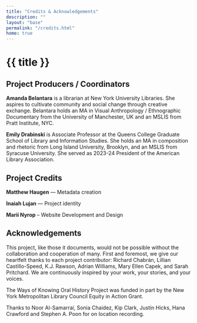 ```yaml
---
title: "Credits & Acknowledgements"
description: ""
layout: "base"
permalink: "/credits.html"
home: true
---
```


<h1 class="max-w-xl text-3xl uppercase md:pt-12 pt-6 pb-2 tracking-wide">{{ title }}</h1>
<div class="wavy bg-coffee basis-full h-12 w-3/4 mx-auto md:mx-0 mb-8"></div>

<h2 class="max-w-xl text-2xl uppercase pb-2 tracking-wide mx-auto md:mx-0">Project Producers / Coordinators</h2>

<p class="my-6">
  <b>Amanda Belantara</b> is a librarian at New York University Libraries. She aspires to cultivate community and social change through creative exchange. Belantara holds an MA in Visual Anthropology / Ethnographic Documentary from the University of Manchester, UK and an MSLIS from Pratt Institute, NYC.
</p>

<p class="my-6">
  <b>Emily Drabinski</b> is Associate Professor at the Queens College Graduate School of Library and Information Studies. She holds an MA in composition and rhetoric from Long Island University, Brooklyn, and an MSLIS from Syracuse University. She served as 2023-24 President of the American Library Association.
</p>


<h2 class="max-w-xl text-2xl uppercase pb-2 tracking-wide mx-auto md:mx-0 pt-6">Project Credits</h2>

<p class="my-6">
  <b>Matthew Haugen</b> — Metadata creation
</p>
<p class="my-6">
  <b>Inaiah Lujan</b> — Project identity
</p>
<p class="my-6">
  <b>Marii Nyrop</b> – Website Development and Design
</p>





<h2 class="max-w-xl text-2xl uppercase pb-2 tracking-wide mx-auto md:mx-0 pt-6">Acknowledgements</h2>

<p class="my-6">
  This project, like those it documents, would not be possible without the collaboration and cooperation of many. First and foremost, we give our heartfelt thanks to each project contributor: Richard Chabrán, Lillian Castillo-Speed, K.J. Rawson, Adrian Williams, Mary Ellen Capek, and Sarah Pritchard. We are continuously inspired by your work, your stories, and your voices.
</p>

<p class="my-6">
  The Ways of Knowing Oral History Project was funded in part by the New York Metropolitan Library Council Equity in Action Grant.
</p>

<p class="my-6">
  Thanks to Noor Al-Samarrai, Sonia Chaidez, Kip Clark, Justin Hicks, Hana Crawford and Stephen A. Poon for on location recording.
</p>


